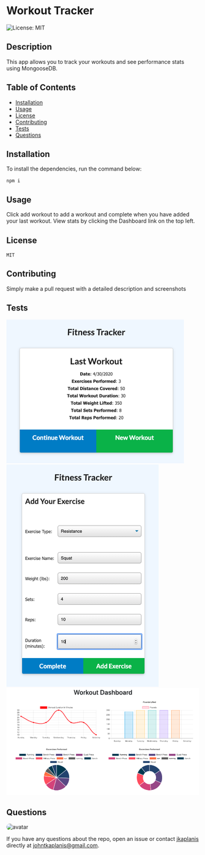
# Workout Tracker
![License: MIT](https://img.shields.io/badge/License-MIT-blue.svg)

## Description

This app allows you to track your workouts and see performance stats using MongooseDB. 


## Table of Contents

- [Installation](#installation)
- [Usage](#usage)
- [License](#license)
- [Contributing](#contributing)
- [Tests](#tests)
- [Questions](#questions)

## Installation

To install the dependencies, run the command below:

```
npm i
```

## Usage

Click add workout to add a workout and complete when you have added your last workout. View stats by clicking the Dashboard link on the top left. 

## License

```
MIT
```

## Contributing

Simply make a pull request with a detailed description and screenshots

## Tests

![Home Page](/images/screenshot1.png)  
![Enter Workout](/images/screenshot2.png)  
![Charts](/images/screenshot3.png)  

## Questions

<img src="https://avatars0.githubusercontent.com/u/60801135?v=4" alt="avatar" style="border-radius: 64px" width="60"/>

If you have any questions about the repo, open an issue or contact [jkaplanis](https://github.com/jkaplanis) directly at [johntkaplanis@gmail.com](mailto:johntkaplanis@gmail.com).